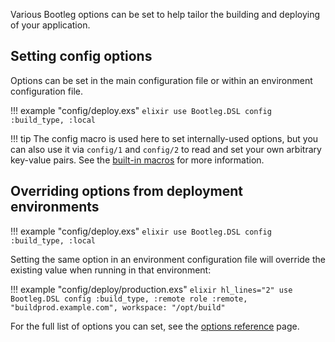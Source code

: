 Various Bootleg options can be set to help tailor the building and deploying of your application.

## Setting config options

Options can be set in the main configuration file or within an environment configuration file.

!!! example "config/deploy.exs"
    ```elixir
    use Bootleg.DSL
    config :build_type, :local
    ```

!!! tip
    The config macro is used here to set internally-used options, but you can also use it via `config/1` and `config/2` to read and set your own arbitrary key-value pairs. See the [built-in macros](/reference/macros.md) for more information.

## Overriding options from deployment environments

!!! example "config/deploy.exs"
    ```elixir
    use Bootleg.DSL
    config :build_type, :local
    ```

Setting the same option in an environment configuration file will override the existing value when running in that environment:

!!! example "config/deploy/production.exs"
    ```elixir hl_lines="2"
    use Bootleg.DSL
    config :build_type, :remote
    role :remote, "buildprod.example.com", workspace: "/opt/build"
    ```

For the full list of options you can set, see the [options reference](/reference/options.md) page.
